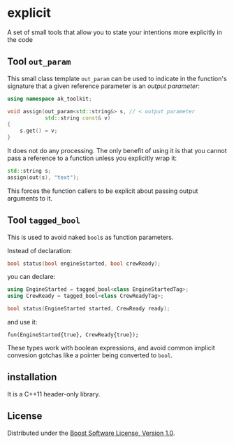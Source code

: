 # explicit
A set of small tools that allow you to state your intentions more explicitly in the code

## Tool `out_param`

This small class template `out_param` can be used to indicate in the function's signature that a given reference parameter is an *output parameter*:

```c++
using namespace ak_toolkit;

void assign(out_param<std::string&> s, // < output parameter
            std::string const& v)
{
    s.get() = v;
}
```

It does not do any processing. The only benefit of using it is that you cannot pass a reference to a function unless you explicitly wrap it:

```c++
std::string s;
assign(out(s), "text");
```

This forces the function callers to be explicit about passing output arguments to it.

## Tool `tagged_bool`

This is used to avoid naked `bool`s as function parameters.

Instead of declaration:

```c++
bool status(bool engineSstarted, bool crewReady);
```

you can declare:

```c++
using EngineStarted = tagged_bool<class EngineStartedTag>;
using CrewReady = tagged_bool<class CrewReadyTag>;

bool status(EngineStarted started, CrewReady ready);
```

and use it:

```
fun(EngineStarted{true}, CrewReady{true});
```

These types work with boolean expressions, and avoid common implicit convesion gotchas like a pointer being converted to `bool`.

## installation
It is a C++11 header-only library.

## License
Distributed under the [Boost Software License, Version 1.0](http://www.boost.org/LICENSE_1_0.txt).
